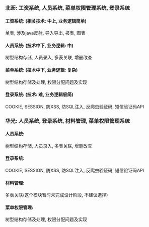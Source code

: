 ### 北沥: 工资系统, 人员系统, 菜单权限管理系统, 登录系统
#### 工资系统:   (相关技术: 中上, 业务逻辑简单)
单表, 涉及java反射, 导入导出, 报表, 图表
#### 人员系统:   (技术中下, 业务逻辑: 中)
树型结构存储, 人员录入, 多表关联, 增删改查
#### 菜单系统: (技术中下, 业务逻辑: 复杂)
树型结构存储及处理, 权限分配问题及实现
#### 登录系统: (技术: 难, 业务逻辑极简)
COOKIE, SESSION, 防XSS, 防SQL注入, 反爬虫验证码, 短信验证码API

### 华光: 人员系统, 登录系统, 材料管理, 菜单权限管理系统
#### 人员系统:
树型结构存储, 人员录入, 多表关联, 增删改查
#### 登录系统: 
COOKIE, SESSION, 防XSS, 防SQL注入, 反爬虫验证码, 短信验证码API
#### 材料管理: 
多表关联(这个模块暂时未完成设计阶段, 不建议选择)
#### 菜单权限管理:
树型结构存储及处理, 权限分配问题及实现